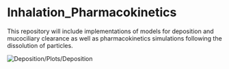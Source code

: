 # Inhalation_Pharmacokinetics
 
This repository will include implementations of models for deposition and mucociliary clearance as well as pharmacokinetics simulations following the dissolution of particles.

![Deposition/Plots/Deposition](Deposition.png)